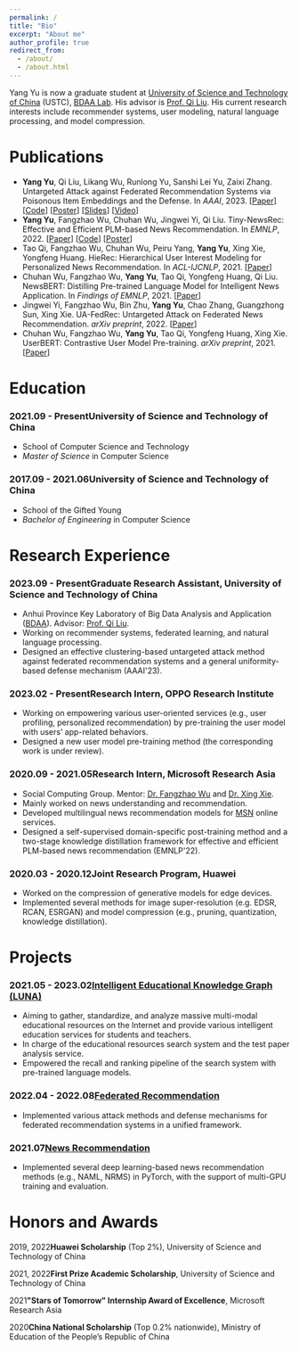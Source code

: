 ```yaml
---
permalink: /
title: "Bio"
excerpt: "About me"
author_profile: true
redirect_from: 
  - /about/
  - /about.html
---
```


<p class='my_p'>Yang Yu is now a graduate student at <a target="_blank" href='https://www.ustc.edu.cn/'>University of Science and Technology of China</a> (USTC), <a target="_blank" href='https://bigdata.ustc.edu.cn/'>BDAA Lab</a>. His advisor is <a target="_blank" href='http://staff.ustc.edu.cn/~qiliuql/'>Prof. Qi Liu</a>. His current research interests include recommender systems, user modeling, natural language processing, and model compression.</p>

<h1 class='header'>Publications</h1>
<ul class='my_ul'>
<li><strong>Yang Yu</strong>, Qi Liu, Likang Wu, Runlong Yu, Sanshi Lei Yu, Zaixi Zhang. Untargeted Attack against Federated Recommendation Systems via Poisonous Item Embeddings and the Defense. In <em>AAAI</em>, 2023. [<a target="_blank" href='https://arxiv.org/abs/2212.05399'>Paper</a>] [<a target="_blank" href='https://github.com/yflyl613/FedRec/'>Code</a>] [<a target="_blank" href='/assets/files/AAAI2023-Poster.pdf'>Poster</a>] [<a target="_blank" href='/assets/files/AAAI2023-Slides.pdf'>Slides</a>] [<a target="_blank" href='http://home.ustc.edu.cn/~yflyl613/files/AAAI2023-Video.mp4'>Video</a>]</li>
<li><strong>Yang Yu</strong>, Fangzhao Wu, Chuhan Wu, Jingwei Yi, Qi Liu. Tiny-NewsRec: Effective and Efficient PLM-based News Recommendation. In <em>EMNLP</em>, 2022. [<a target="_blank" href='https://aclanthology.org/2022.emnlp-main.368/'>Paper</a>] [<a target="_blank" href='https://github.com/yflyl613/Tiny-NewsRec/'>Code</a>] [<a target="_blank" href='/assets/files/EMNLP2022-Poster.pdf'>Poster</a>]</li>
<li>Tao Qi, Fangzhao Wu, Chuhan Wu, Peiru Yang, <strong>Yang Yu</strong>, Xing Xie, Yongfeng Huang. HieRec: Hierarchical User Interest Modeling for Personalized News Recommendation. In <em>ACL-IJCNLP</em>, 2021. [<a target="_blank" href='https://aclanthology.org/2021.acl-long.423/'>Paper</a>]</li>
<li>Chuhan Wu, Fangzhao Wu, <strong>Yang Yu</strong>, Tao Qi, Yongfeng Huang, Qi Liu. NewsBERT: Distilling Pre-trained Language Model for Intelligent News Application. In <em>Findings of EMNLP</em>, 2021. [<a target="_blank" href='https://aclanthology.org/2021.findings-emnlp.280/'>Paper</a>]</li>
<li>Jingwei Yi, Fangzhao Wu, Bin Zhu, <strong>Yang Yu</strong>, Chao Zhang, Guangzhong Sun, Xing Xie. UA-FedRec: Untargeted Attack on Federated News Recommendation. <em>arXiv preprint</em>, 2022. [<a target="_blank" href='https://arxiv.org/abs/2202.06701/'>Paper</a>]</li>
<li>Chuhan Wu, Fangzhao Wu, <strong>Yang Yu</strong>, Tao Qi, Yongfeng Huang, Xing Xie. UserBERT: Contrastive User Model Pre-training. <em>arXiv preprint</em>, 2021. [<a target="_blank" href='https://arxiv.org/abs/2109.01274/'>Paper</a>]</li>
</ul>


<h1 class='header'>Education</h1>

<h3 class='subheader'><span class='date'>2021.09 - Present</span>University of Science and Technology of China</h3>
<ul class='my_ul'>
<li>School of Computer Science and Technology</li>
<li><em>Master of Science</em> in Computer Science</li>
</ul>

<h3 class='subheader'><span class='date'>2017.09 - 2021.06</span>University of Science and Technology of China</h3>
<ul class='my_ul'>
<li>School of the Gifted Young</li>
<li><em>Bachelor of Engineering</em> in Computer Science</li>
</ul>



<h1 class='header'>Research Experience</h1>

<h3 class='subheader'><span class='date'>2023.09 - Present</span><strong>Graduate Research Assistant</strong><span class='my_span'>, University of Science and Technology of China</span>
</h3>
<ul class='my_ul'>
<li>Anhui Province Key Laboratory of Big Data Analysis and Application (<a target="_blank" href='https://bigdata.ustc.edu.cn/'>BDAA</a>). Advisor: <a target="_blank" href='http://staff.ustc.edu.cn/~qiliuql/'>Prof. Qi Liu</a>.</li>
<li>Working on recommender systems, federated learning, and natural language processing.</li>
<li>Designed an effective clustering-based untargeted attack method against federated recommendation systems and a general uniformity-based defense mechanism (AAAI'23).</li>
</ul>

<h3 class='subheader'><span class='date'>2023.02 - Present</span><strong>Research Intern</strong><span class='my_span'>, OPPO Research Institute</span></h3>
<ul class='my_ul'>
<li>Working on empowering various user-oriented services (e.g., user profiling, personalized recommendation) by pre-training the user model with users’ app-related behaviors.</li>
<li>Designed a new user model pre-training method (the corresponding work is under review).</li>
</ul>

<h3 class='subheader'><span class='date'>2020.09 - 2021.05</span><strong>Research Intern</strong><span class='my_span'>, Microsoft Research Asia</span></h3>
<ul class='my_ul'>
<li>Social Computing Group. Mentor: <a target="_blank" href='https://www.microsoft.com/en-us/research/people/fangzwu/'>Dr. Fangzhao Wu</a> and <a target="_blank" href='https://www.microsoft.com/en-us/research/people/xingx/'>Dr. Xing Xie</a>.</li>
<li>Mainly worked on news understanding and recommendation.</li>
<li>Developed multilingual news recommendation models for <a target="_blank" href='https://www.msn.com/news/'>MSN</a> online services.</li>
<li>Designed a self-supervised domain-specific post-training method and a two-stage knowledge distillation framework for effective and efficient PLM-based news recommendation (EMNLP'22).</li>
</ul>

<h3 class='subheader'><span class='date'>2020.03 - 2020.12</span><strong>Joint Research Program</strong><span class='my_span'>, Huawei</span></h3>
<ul class='my_ul'>
<li>Worked on the compression of generative models for edge devices.</li>
<li>Implemented several methods for image super-resolution (e.g. EDSR, RCAN, ESRGAN) and model compression (e.g., pruning, quantization, knowledge distillation).</li>
</ul>


<h1 class='header'>Projects</h1>
<h3 class='subheader'><span class='date'>2021.05 - 2023.02</span><a target="_blank" href='https://luna.bdaa.pro/'>Intelligent Educational Knowledge Graph (LUNA)</a></h3>
<ul class='my_ul'>
<li>Aiming to gather, standardize, and analyze massive multi-modal educational resources on the Internet and provide various intelligent education services for students and teachers.</li>
<li>In charge of the educational resources search system and the test paper analysis service.</li>
<li>Empowered the recall and ranking pipeline of the search system with pre-trained language models.</li>
</ul>

<h3 class='subheader'><span class='date'>2022.04 - 2022.08</span><a target="_blank" href='https://github.com/yflyl613/FedRec/'>Federated Recommendation</a></h3>
<ul class='my_ul'>
<li>Implemented various attack methods and defense mechanisms for federated recommendation systems in a unified framework.</li>
</ul>

<h3 class='subheader'><span class='date'>2021.07</span><a target="_blank" href='https://github.com/yflyl613/NewsRecommendation/'>News Recommendation</a></h3>
<ul class='my_ul'>
<li>Implemented several deep learning-based news recommendation methods (e.g., NAML, NRMS) in PyTorch, with the support of multi-GPU training and evaluation.</li>
</ul>

<h1 class='header'>Honors and Awards</h1>
<p class='list_p'><span class='date'>2019, 2022</span><strong>Huawei Scholarship</strong> (Top 2%), University of Science and Technology of China</p>
<p class='list_p'><span class='date'>2021, 2022</span><strong>First Prize Academic Scholarship</strong>, University of Science and Technology of China</p>
<p class='list_p'><span class='date'>2021</span><strong>"Stars of Tomorrow" Internship Award of Excellence</strong>, Microsoft Research Asia</p>
<p class='list_p'><span class='date'>2020</span><strong>China National Scholarship</strong> (Top 0.2% nationwide), Ministry of Education of the People’s Republic of China</p>
